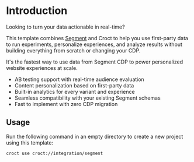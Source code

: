 # Introduction

Looking to turn your data actionable in real-time?

This template combines [Segment](https://segment.com?utm_source=croct) and Croct to help you use first-party data to run
experiments, personalize experiences, and analyze results without building everything from scratch or changing your CDP.

It's the fastest way to use data from Segment CDP to power personalized website experiences at scale.

* AB testing support with real-time audience evaluation
* Content personalization based on first-party data
* Built-in analytics for every variant and experience
* Seamless compatibility with your existing Segment schemas
* Fast to implement with zero CDP migration

## Usage

Run the following command in an empty directory to create a new project using this template:

```croct-cmd
croct use croct://integration/segment
```
